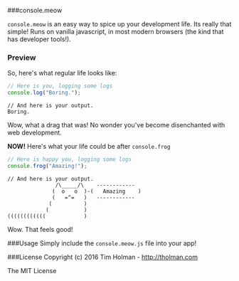 ###console.meow

`console.meow` is an easy way to spice up your development life. Its really that simple! Runs on vanilla javascript, in most modern browsers (the kind that has developer tools!).

### Preview

So, here's what regular life looks like:

```javascript
// Here is you, logging some logs
console.log("Boring.");
```
```
// And here is your output.
Boring.
```

Wow, what a drag that was! No wonder you've become disenchanted with web development.

**NOW!** Here's what your life could be after `console.frog`

```javascript
// Here is happy you, logging some logs
console.frog("Amazing!");
```

```
// And here is your output.
               /\_____/\    ------------
              (  o   o  )-(   Amazing    )
              (   =^=   )   ------------
             (          )
            (           )
((((((((((((            )
```

Wow. That feels good!

###Usage
Simply include the `console.meow.js` file into your app!

###License
Copyright (c) 2016 Tim Holman - http://tholman.com

The MIT License